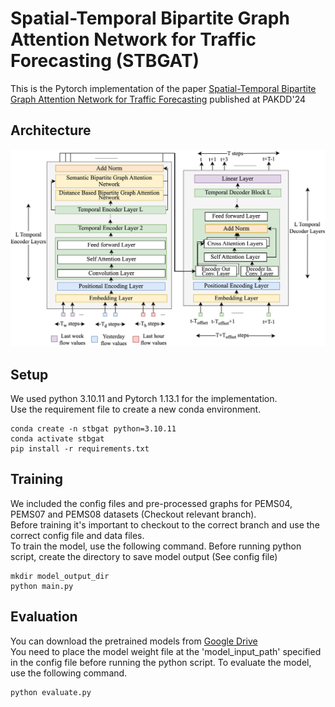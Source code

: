 # Spatial-Temporal Bipartite Graph Attention Network for Traffic Forecasting (STBGAT)

This is the Pytorch implementation of the paper [Spatial-Temporal Bipartite Graph Attention Network for Traffic Forecasting](https://link.springer.com/chapter/10.1007/978-981-97-2253-2_6) published at PAKDD'24

## Architecture
<img src="./docs/Transformer_Architecture_with_Bipartite_GAT.png" width="600">

## Setup
We used python 3.10.11 and Pytorch 1.13.1 for the implementation.<br>
Use the requirement file to create a new conda environment.

```shell
conda create -n stbgat python=3.10.11
conda activate stbgat
pip install -r requirements.txt
```

## Training
We included the config files and pre-processed graphs for PEMS04, PEMS07 and PEMS08 datasets (Checkout relevant branch).<br>
Before training it's important to checkout to the correct branch and use the correct config file and data files.<br>
To train the model, use the following command. Before running python script, create the directory to save model output (See config file)
```shell
mkdir model_output_dir
python main.py
```

## Evaluation
You can download the pretrained models from [Google Drive](https://drive.google.com/drive/folders/1J-njxXvaFMNXYtYvfLMDVDtKhQ2F5-9C?usp=sharing)<br>
You need to place the model weight file at the 'model_input_path' specified in the config file before running the python script.
To evaluate the model, use the following command.
```shell
python evaluate.py
```
